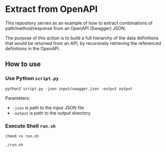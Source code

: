 # Extract from OpenAPI

This repository serves as an example of how to extract combinations of path/method/response from an OpenAPI (Swagger) JSON.

The purpose of this action is to build a full hierarchy of the data definitions that would be returned from an API, by recursively retrieving the referenced definitions in the OpenAPI.

## How to use

### Use Python `script.py`

```
python3 script.py -json input/swagger.json -output output
```

Parameters:

- `-json` is path to the input JSON file
- `-output` is path to the output directory

### Execute Shell `run.sh`

```
chmod +x run.sh
```

```
./run.sh
```